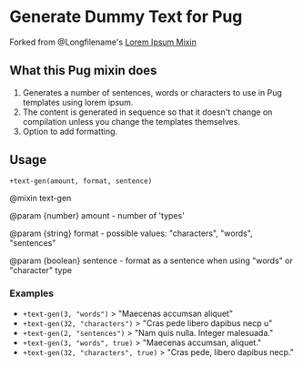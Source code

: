 # Generate Dummy Text for Pug

Forked from @Longfilename's [Lorem Ipsum Mixin](https://github.com/Longfilename/Lorem-Ipsum-Mixin)

## What this Pug mixin does

1. Generates a number of sentences, words or characters to use in Pug templates using lorem ipsum.
2. The content is generated in sequence so that it doesn't change on compilation unless you change the templates themselves.
3. Option to add formatting.

## Usage

`+text-gen(amount, format, sentence)`

@mixin text-gen

@param {number} amount - number of 'types'

@param {string} format - possible values: "characters", "words", "sentences"

@param {boolean} sentence - format as a sentence when using "words" or "character" type

### Examples

- `+text-gen(3, "words")` > "Maecenas accumsan aliquet"
- `+text-gen(32, "characters")` > "Cras pede libero dapibus necp u"
- `+text-gen(2, "sentences")` > "Nam quis nulla. Integer malesuada."
- `+text-gen(3, "words", true)` > "Maecenas accumsan, aliquet."
- `+text-gen(32, "characters", true)` > "Cras pede, libero dapibus necp."
